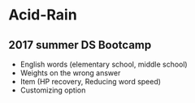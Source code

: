 # Acid-Rain

## 2017 summer DS Bootcamp
  + English words (elementary school, middle school)
  + Weights on the wrong answer
  + Item (HP recovery, Reducing word speed)
  + Customizing option

